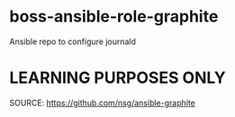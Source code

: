 # boss-ansible-role-graphite
Ansible repo to configure journald


# LEARNING PURPOSES ONLY

SOURCE: https://github.com/nsg/ansible-graphite
